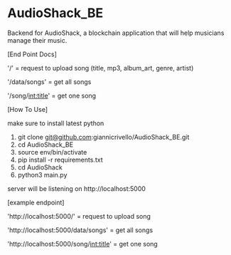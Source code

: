 # AudioShack_BE
Backend for AudioShack, a blockchain application that will help musicians manage their music.


[End Point Docs]

'/' = request to upload song (title, mp3,  album_art, genre, artist)

'/data/songs' = get all songs 

'/song/<int:title>' = get one song

[How To Use]

make sure to install latest python

1) git clone git@github.com:giannicrivello/AudioShack_BE.git
2) cd AudioShack_BE
3) source env/bin/activate
4) pip install -r requirements.txt
5) cd AudioShack
6) python3 main.py

server will be listening on http://localhost:5000

[example endpoint]

'http://localhost:5000/' = request to upload song

'http://localhost:5000/data/songs' = get all songs

'http://localhost:5000/song/<int:title>' = get one song


